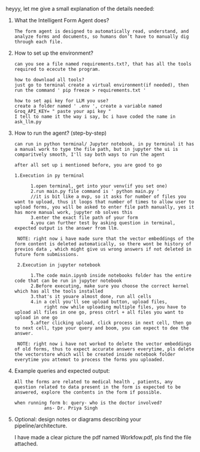heyyy, let me give a small explanation of the details needed:

1. What the Intelligent Form Agent does?

       The form agent is designed to automatically read, understand, and analyze forms and documents, so humans don’t have to manually dig through each file.
2. How to set up the environment?

       can you see a file named requirements.txt?, that has all the tools required to ececute the program.

       how to download all tools?
       just go to terminal create a virtual environment(if needed), then run the command ' pip freeze > requirements.txt '

       how to set api key for LLM you use?
       create a folder named ' .env ', create a variable named Groq_API_KEY= " paste your api key "
       I tell to name it the way i say, bc i have coded the name in ask_llm.py

3. How to run the agent? (step-by-step)

       can run in python terminal/ Jupyter notebook, in py terminal it has a manual work to type the file path, but in jupyter the ui is comparitvely smooth, I'll say both ways to run the agent

       after all set up i mentioned before, you are good to go

       1.Execution in py terminal
          
             1.open terminal, get into your venv(if you set one)
             2.run main.py file command is ' python main.py '
             //it is bit like a mvp, so it asks for number of files you want to upload, thus it loops that number of times to allow user to upload forms, you will be asked to enter file path manually, yes it has more manual work, jupyter nb solves this
             3.enter the exact file path of your form
             4.you can further test by asking question in terminal, expected output is the answer from llm.

        NOTE: right now i have made sure that the vector embeddings of the form content is deleted automatically, so there wont be history of previos data , which might give us wrong answers if not deleted in future form submissions.

        2.Execution in jupyter notebook

             1.The code main.ipynb inside notebooks folder has the entire code that can be run in jupyter notebook
             2.Before executing, make sure you choose the correct kernel which has all the tools installed
             3.that's it youare almost done, run all cells 
             4.in a cell you'll see upload button, upload files,
                  right now while uploading multiple files, you have to upload all files in one go, press cntrl + all files you want to upload in one go
             5.after clicking upload, click process in next cell, then go to next cell, type your query and boom, you can expect to dee the answer.

        NOTE: right now i have not worked to delete the vector embeddings of old forms, thus to expect accurate answers everytime, pls delete the vectorstore which will be created inside notebook folder everytime you attemot to process the forms you uploaded.

4. Example queries and expected output:

       All the forms are related to medical health , patients, any question related to data present in the form is expected to be answered, explore the contents in the form if possible.

       when running form b: query- who is the doctor involved?
                  ans- Dr. Priya Singh
       

5.  Optional: design notes or diagrams describing your pipeline/architecture.

       I have made a clear picture the pdf named Workfow.pdf, pls find the file attached.